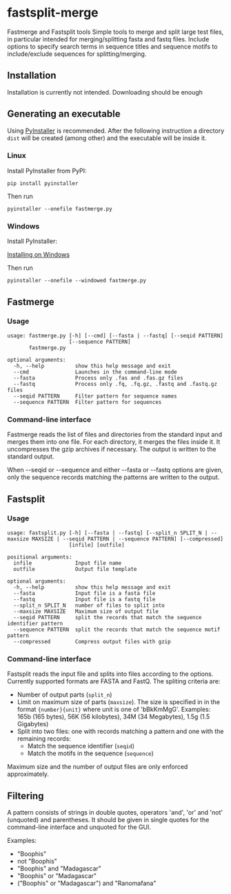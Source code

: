 # fastsplit-merge
Fastmerge and Fastsplit tools
Simple tools to merge and split large test files, in particular intended for merging/splitting fasta and fastq files. Include options to specify search terms in sequence titles and sequence motifs to include/exclude sequences for splitting/merging.

## Installation
Installation is currently not intended. Downloading should be enough

## Generating an executable
Using [PyInstaller](http://www.pyinstaller.org) is recommended. After the following instruction a directory `dist` will be created (among other) and the executable will be inside it.

### Linux
Install PyInstaller from PyPI:

    pip install pyinstaller

Then run

    pyinstaller --onefile fastmerge.py

### Windows
Install PyInstaller:

[Installing on Windows](https://pyinstaller.readthedocs.io/en/stable/installation.html#installing-in-windows)

Then run

    pyinstaller --onefile --windowed fastmerge.py

## Fastmerge

### Usage
    usage: fastmerge.py [-h] [--cmd] [--fasta | --fastq] [--seqid PATTERN]
                        [--sequence PATTERN]
           fastmerge.py
    
    optional arguments:
      -h, --help          show this help message and exit
      --cmd               Launches in the command-line mode
      --fasta             Process only .fas and .fas.gz files
      --fastq             Process only .fq, .fq.gz, .fastq and .fastq.gz files
      --seqid PATTERN     Filter pattern for sequence names
      --sequence PATTERN  Filter pattern for sequences

### Command-line interface
Fastmerge reads the list of files and directories from the standard input and merges them into one file. For each directory, it merges the files inside it.
It uncompresses the gzip archives if necessary. The output is written to the standard output. 

When --seqid or --sequence and either --fasta or --fastq options are given, only the sequence records matching the patterns are written to the output.

## Fastsplit

### Usage
    usage: fastsplit.py [-h] [--fasta | --fastq] [--split_n SPLIT_N | --maxsize MAXSIZE | --seqid PATTERN | --sequence PATTERN] [--compressed]
                        [infile] [outfile]
    
    positional arguments:
      infile              Input file name
      outfile             Output file template
    
    optional arguments:
      -h, --help          show this help message and exit
      --fasta             Input file is a fasta file
      --fastq             Input file is a fastq file
      --split_n SPLIT_N   number of files to split into
      --maxsize MAXSIZE   Maximum size of output file
      --seqid PATTERN     split the records that match the sequence identifier pattern
      --sequence PATTERN  split the records that match the sequence motif pattern
      --compressed        Compress output files with gzip

### Command-line interface
Fastsplit reads the input file and splits into files according to the options.
Currently supported formats are FASTA and FastQ.
The spliting criteria are:
* Number of output parts (`split_n`)
* Limit on maximum size of parts (`maxsize`). The size is specified in in the format `{number}{unit}` where unit is one of 'bBkKmMgG'.
    Examples: 165b (165 bytes), 56K (56 kilobytes), 34M (34 Megabytes), 1.5g (1.5 Gigabytes)
* Split into two files: one with records matching a pattern and one with the remaining records:
    * Match the sequence identifier (`seqid`)
    * Match the motifs in the sequence (`sequence`)

Maximum size and the number of output files are only enforced approximately. 


## Filtering
A pattern consists of strings in double quotes, operators 'and', 'or' and 'not' (unquoted) and parentheses. It should be given in single quotes for the command-line interface and unquoted for the GUI.

Examples:
* "Boophis"
* not "Boophis"
* "Boophis" and "Madagascar"
* "Boophis" or "Madagascar"
* ("Boophis" or "Madagascar") and "Ranomafana"
